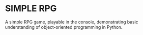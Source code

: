 # SIMPLE RPG

A simple RPG game, playable in the console, demonstrating basic understanding of object-oriented programming in Python.
